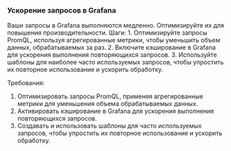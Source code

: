 
### Ускорение запросов в Grafana

Ваши запросы в Grafana выполняются медленно. Оптимизируйте их для повышения производительности. Шаги: 1. Оптимизируйте запросы PromQL, используя агрегированные метрики, чтобы уменьшить объем данных, обрабатываемых за раз. 2. Включите кэширование в Grafana для ускорения выполнения повторяющихся запросов. 3. Используйте шаблоны для наиболее часто используемых запросов, чтобы упростить их повторное использование и ускорить обработку.

Требования:
1. Оптимизировать запросы PromQL, применяя агрегированные метрики для уменьшения объема обрабатываемых данных. 
2. Активировать кэширование в Grafana для ускорения выполнения повторяющихся запросов. 
3. Создавать и использовать шаблоны для часто используемых запросов, чтобы упростить их повторное использование и ускорить обработку.